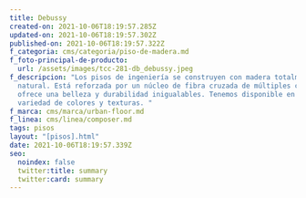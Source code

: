 ```yaml
---
title: Debussy
created-on: 2021-10-06T18:19:57.285Z
updated-on: 2021-10-06T18:19:57.302Z
published-on: 2021-10-06T18:19:57.322Z
f_categoria: cms/categoria/piso-de-madera.md
f_foto-principal-de-producto:
  url: /assets/images/tcc-281-db_debussy.jpeg
f_descripcion: "Los pisos de ingeniería se construyen con madera totalmente
  natural. Está reforzada por un núcleo de fibra cruzada de múltiples capas, que
  ofrece una belleza y durabilidad inigualables. Tenemos disponible en una
  variedad de colores y texturas. "
f_marca: cms/marca/urban-floor.md
f_linea: cms/linea/composer.md
tags: pisos
layout: "[pisos].html"
date: 2021-10-06T18:19:57.339Z
seo:
  noindex: false
  twitter:title: summary
  twitter:card: summary
---
```

